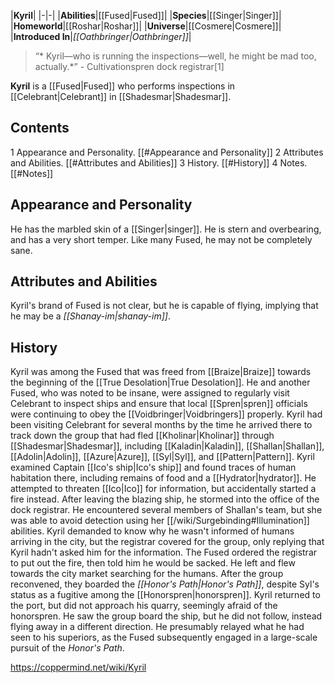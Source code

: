 |**Kyril**|
|-|-|
|**Abilities**|[[Fused\|Fused]]|
|**Species**|[[Singer\|Singer]]|
|**Homeworld**|[[Roshar\|Roshar]]|
|**Universe**|[[Cosmere\|Cosmere]]|
|**Introduced In**|*[[Oathbringer\|Oathbringer]]*|

>“* Kyril—who is running the inspections—well, he might be mad too, actually.*”
\- Cultivationspren dock registrar[1]


**Kyril** is a [[Fused\|Fused]] who performs inspections in [[Celebrant\|Celebrant]] in [[Shadesmar\|Shadesmar]].

## Contents

1 Appearance and Personality. [[#Appearance and Personality]] 
2 Attributes and Abilities. [[#Attributes and Abilities]] 
3 History. [[#History]] 
4 Notes. [[#Notes]] 


## Appearance and Personality
He has the marbled skin of a [[Singer\|singer]]. He is stern and overbearing, and has a very short temper. Like many Fused, he may not be completely sane.

## Attributes and Abilities
Kyril's brand of Fused is not clear, but he is capable of flying, implying that he may be a *[[Shanay-im\|shanay-im]]*.

## History
Kyril was among the Fused that was freed from [[Braize\|Braize]] towards the beginning of the [[True Desolation\|True Desolation]]. He and another Fused, who was noted to be insane, were assigned to regularly visit Celebrant to inspect ships and ensure that local [[Spren\|spren]] officials were continuing to obey the [[Voidbringer\|Voidbringers]] properly.
Kyril had been visiting Celebrant for several months by the time he arrived there to track down the group that had fled [[Kholinar\|Kholinar]] through [[Shadesmar\|Shadesmar]], including [[Kaladin\|Kaladin]], [[Shallan\|Shallan]], [[Adolin\|Adolin]], [[Azure\|Azure]], [[Syl\|Syl]], and [[Pattern\|Pattern]]. Kyril examined Captain [[Ico's ship\|Ico's ship]] and found traces of human habitation there, including remains of food and a [[Hydrator\|hydrator]]. He attempted to threaten [[Ico\|Ico]] for information, but accidentally started a fire instead.
After leaving the blazing ship, he stormed into the office of the dock registrar. He encountered several members of Shallan's team, but she was able to avoid detection using her [[/wiki/Surgebinding#Illumination]] abilities. Kyril demanded to know why he wasn't informed of humans arriving in the city, but the registrar covered for the group, only replying that Kyril hadn't asked him for the information. The Fused ordered the registrar to put out the fire, then told him he would be sacked. He left and flew towards the city market searching for the humans. After the group reconvened, they boarded the *[[Honor's Path\|Honor's Path]]*, despite Syl's status as a fugitive among the [[Honorspren\|honorspren]]. Kyril returned to the port, but did not approach his quarry, seemingly afraid of the honorspren. He saw the group board the ship, but he did not follow, instead flying away in a different direction. He presumably relayed what he had seen to his superiors, as the Fused subsequently engaged in a large-scale pursuit of the *Honor's Path*.



https://coppermind.net/wiki/Kyril